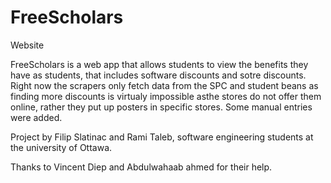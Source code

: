 # FreeScholars
Website

FreeScholars is a web app that allows students to view the benefits they have as students, that includes software discounts
and sotre discounts. Right now the scrapers only fetch data from the SPC and student beans as finding more discounts is 
virtualy impossible asthe stores do not offer them online, rather they put up posters in specific stores. Some manual entries
were added.

Project by Filip Slatinac and Rami Taleb, software engineering students at the university of Ottawa. 

Thanks to Vincent Diep and Abdulwahaab ahmed for their help. 
